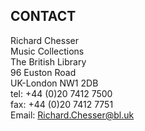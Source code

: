 ## CONTACT

Richard Chesser  
 Music Collections  
 The British Library  
 96 Euston Road  
 UK-London NW1 2DB  
 tel: +44 (0)20 7412 7500  
 fax: +44 (0)20 7412 7751  
 Email: [Richard.Chesser@bl.uk](mailto:Richard.Chesser@bl.uk)



